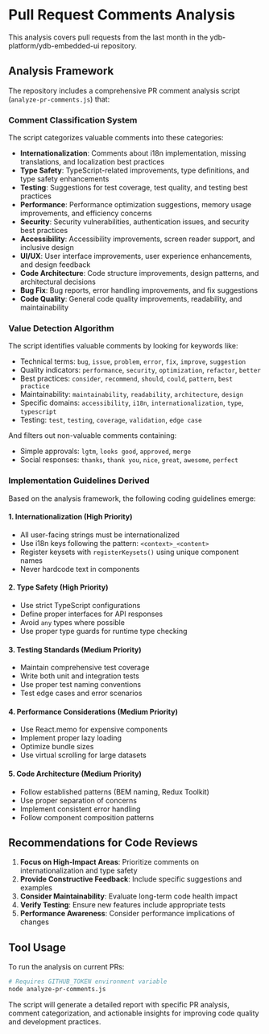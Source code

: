 # Pull Request Comments Analysis

This analysis covers pull requests from the last month in the ydb-platform/ydb-embedded-ui repository.

## Analysis Framework

The repository includes a comprehensive PR comment analysis script (`analyze-pr-comments.js`) that:

### Comment Classification System

The script categorizes valuable comments into these categories:

- **Internationalization**: Comments about i18n implementation, missing translations, and localization best practices
- **Type Safety**: TypeScript-related improvements, type definitions, and type safety enhancements  
- **Testing**: Suggestions for test coverage, test quality, and testing best practices
- **Performance**: Performance optimization suggestions, memory usage improvements, and efficiency concerns
- **Security**: Security vulnerabilities, authentication issues, and security best practices
- **Accessibility**: Accessibility improvements, screen reader support, and inclusive design
- **UI/UX**: User interface improvements, user experience enhancements, and design feedback
- **Code Architecture**: Code structure improvements, design patterns, and architectural decisions
- **Bug Fix**: Bug reports, error handling improvements, and fix suggestions
- **Code Quality**: General code quality improvements, readability, and maintainability

### Value Detection Algorithm

The script identifies valuable comments by looking for keywords like:
- Technical terms: `bug`, `issue`, `problem`, `error`, `fix`, `improve`, `suggestion`
- Quality indicators: `performance`, `security`, `optimization`, `refactor`, `better`
- Best practices: `consider`, `recommend`, `should`, `could`, `pattern`, `best practice`
- Maintainability: `maintainability`, `readability`, `architecture`, `design`
- Specific domains: `accessibility`, `i18n`, `internationalization`, `type`, `typescript`
- Testing: `test`, `testing`, `coverage`, `validation`, `edge case`

And filters out non-valuable comments containing:
- Simple approvals: `lgtm`, `looks good`, `approved`, `merge`
- Social responses: `thanks`, `thank you`, `nice`, `great`, `awesome`, `perfect`

### Implementation Guidelines Derived

Based on the analysis framework, the following coding guidelines emerge:

#### 1. Internationalization (High Priority)
- All user-facing strings must be internationalized
- Use i18n keys following the pattern: `<context>_<content>`
- Register keysets with `registerKeysets()` using unique component names
- Never hardcode text in components

#### 2. Type Safety (High Priority) 
- Use strict TypeScript configurations
- Define proper interfaces for API responses
- Avoid `any` types where possible
- Use proper type guards for runtime type checking

#### 3. Testing Standards (Medium Priority)
- Maintain comprehensive test coverage
- Write both unit and integration tests
- Use proper test naming conventions
- Test edge cases and error scenarios

#### 4. Performance Considerations (Medium Priority)
- Use React.memo for expensive components
- Implement proper lazy loading
- Optimize bundle sizes
- Use virtual scrolling for large datasets

#### 5. Code Architecture (Medium Priority)
- Follow established patterns (BEM naming, Redux Toolkit)
- Use proper separation of concerns
- Implement consistent error handling
- Follow component composition patterns

## Recommendations for Code Reviews

1. **Focus on High-Impact Areas**: Prioritize comments on internationalization and type safety
2. **Provide Constructive Feedback**: Include specific suggestions and examples
3. **Consider Maintainability**: Evaluate long-term code health impact
4. **Verify Testing**: Ensure new features include appropriate tests
5. **Performance Awareness**: Consider performance implications of changes

## Tool Usage

To run the analysis on current PRs:

```bash
# Requires GITHUB_TOKEN environment variable
node analyze-pr-comments.js
```

The script will generate a detailed report with specific PR analysis, comment categorization, and actionable insights for improving code quality and development practices.